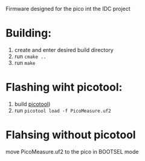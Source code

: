 Firmware designed for the pico int the IDC project

# Building:
  
1. create and enter desired build directory
2. run `cmake ..`
3. run `make`

# Flashing wiht picotool:

1. build [picotool](https://github.com/raspberrypi/picotool))
2. run `picotool load -f PicoMeasure.uf2` 

# Flahsing without picotool
  
move PicoMeasure.uf2 to the pico in BOOTSEL mode
